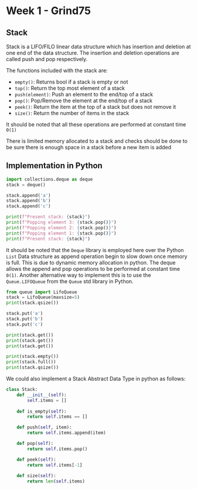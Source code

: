 # Week 1 - Grind75


## Stack
Stack is a LIFO/FILO linear data structure which has insertion and deletion at one end of the data structure. The insertion and deletion operations are called push and pop respectively. 

The functions included with the stack are:
- `empty()`: Returns bool if a stack is empty or not
- `top()`: Return the top most element of a stack
- `push(element)`: Push an element to the end/top of a stack
- `pop()`: Pop/Remove the element at the end/top of a stack
- `peek()`: Return the item at the top of a stack but does not remove it
- `size()`: Return the number of items in the stack

It should be noted that all these operations are performed at constant time `0(1)`

There is limited memory allocated to a stack and checks should be done to be sure there is enough space in a stack before a new item is added



## Implementation in Python
```python
import collections.deque as deque
stack = deque()

stack.append('a')
stack.append('b')
stack.append('c')

print(f"Present stack: {stack}")
print(f"Popping element 3: {stack.pop()}")
print(f"Popping element 2: {stack.pop()}")
print(f"Popping element 1: {stack.pop()}")
print(f"Present stack: {stack}")

```

It should be noted that the `Deque` library is employed here over the Python `List` Data structure as append operation begin to slow down once memory is full. This is due to dynamic memory allocation in python. The deque allows the append and pop operations to be performed at constant time `0(1)`. Another alternative way to implement this is to use the `Queue.LIFOQueue` from the `Queue` std library in Python.

```python
from queue import LifoQueue
stack = LifoQueue(maxsize=5)
print(stack.qsize())

stack.put('a')
stack.put('b')
stack.put('c')

print(stack.get())
print(stack.get())
print(stack.get())

print(stack.empty())
print(stack.full())
print(stack.qsize())
```

We could also implement a Stack Abstract Data Type in python as follows:
```python
class Stack:
    def __init__(self):
        self.items = []
    
    def is_empty(self):
        return self.items == []

    def push(self, item):
        return self.items.append(item)

    def pop(self):
        return self.items.pop()

    def peek(self):
        return self.items[-1]
    
    def size(self):
        return len(self.items)
```

